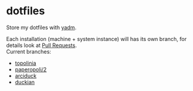 # dotfiles
Store my dotfiles with [yadm](https://yadm.io/).

Each installation (machine + system instance) will has its own branch, for details look at [Pull Requests](https://github.com/AleCandido/dotfiles/pulls).  
Current branches:
- [topolinia](https://github.com/AleCandido/dotfiles/pull/4)
- [paperopoli/2](https://github.com/AleCandido/dotfiles/pull/3)
- [arciduck](https://github.com/AleCandido/dotfiles/pull/1)
- [duckian](https://github.com/AleCandido/dotfiles/pull/2)
